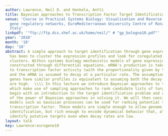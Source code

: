 ```yaml
---
author: Lawrence, Neil D. and Honkela, Antti
title: Bayesian approaches to Transcription Factor Target Identification
venue: 'Course in Practical Systems Biology: Visualisation and Reverse engineering
  gene regulatory networks, EuroMediterranean University Centre of Ronzano, Bologna,
  Italy'
linkpdf: '"ftp://ftp.dcs.shef.ac.uk/home/neil/" # "gp_bologna10.pdf"'
year: '2010'
month: '10'
day: '10'
abstract: A simple approach to target identification through gene expression studies
  has been to cluster the expression profiles and look for coregulated genes within
  clusters. Within systems biology mechanistic models of gene expression are typically
  constructed through differential equations. mRNA's production is taken to be proportional
  to transcription factor activity (with the proportionality given by the sensitivity)
  and the mRNA is assumed to decay at a particular rate. The assumption that coregulated
  genes have similar profiles is equivalent to assuming both the decay and the sensitivity
  are high.  \\\\ In this lecture we introduce Bayesian approaches to target identification
  which make use of sampling approaches to rank candidate lists of targets. We will
  begin with an introduction to the target identification problem and an overview
  of the power of Bayesian approaches in solving it. We will then consider how probabilistic
  models such as Gaussian processes can be used for ranking potential targets of a
  transcription factor. These models are simple enough to allow genome wide target
  identification, but rich enough to encode dynamical behavior that, allowing us to
  identify putative targets even when decay rates are low.
layout: talk
key: Lawrence:eurogene10
---
```

